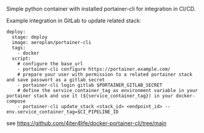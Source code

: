 Simple python container with installed portainer-cli for integration in CI/CD.

Example integration in GitLab to update related stack:

```
deploy:
  stage: deploy
  image: aeroplan/portainer-cli
  tags:
    - docker
  script:
    # configure the base_url
    - portainer-cli configure https://portainer.example.com/
    # prepare your user with permission to a related portainer stack and save passwort as a gitlab secret
    - portainer-cli login gitlab $PORTAINER_GITLAB_SECRET 
    # define the service_container_tag as environment variable in your portainer stack and use it (${service_container_tag}) in your docker-compose
    - portainer-cli update_stack <stack_id> <endpoint_id> --env.service_container_tag=$CI_PIPELINE_ID
```

see https://github.com/4iter4life/docker-portainer-cli/tree/main
